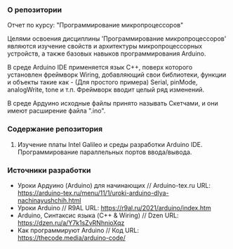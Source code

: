 ### О репозитории
Отчет по курсу: "Программирование микропроцессоров"

Целями освоения дисциплины 'Программирование микропроцессоров' являются изучение свойств и архитектуры микропроцессорных устройств, а также базовых навыков программирования Arduino.

В среде Arduino IDE применяется язык С++, поверх которого установлен фреймворк Wiring, добавляющий свои библиотеки, функции и объекты такие как - (Для простого примера) Serial, pinMode, analogWrite, tone и т.п. Фреймворк вводит целый ряд изменений.

В среде Ардуино исходные файлы принято называть Скетчами, и они имеют расширение файла ".ino".

### Содержание репозитория
1. Изучение платы Intel Galileo и  среды разработки Arduino IDE. Программирование параллельных портов ввода/вывода.


### Источники разработки
- Уроки Ардуино (Arduino) для начинающих // Arduino-tex.ru URL: https://arduino-tex.ru/menu/11/1/uroki-arduino-dlya-nachinayushchih.html
- Уроки Arduino // R9AL URL: https://r9al.ru/2021/arduino/index.htm
- Arduino, Синтаксис языка (C++ & Wiring) // Dzen URL: https://dzen.ru/a/Y7k1sZvRNhnioXqz
- Как программируют Arduino // Код URL: https://thecode.media/arduino-code/